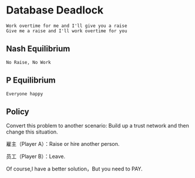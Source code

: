 
# Database Deadlock

    Work overtime for me and I'll give you a raise
    Give me a raise and I'll work overtime for you

## Nash Equilibrium

    No Raise, No Work

## P Equilibrium

    Everyone happy

## Policy

Convert this problem to another scenario:
    Build up a trust network and then change this situation.

雇主（Player A）：Raise or hire another person.

员工（Player B）：Leave.

Of course,I have a better solution，But you need to PAY.
